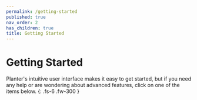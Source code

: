 ```yaml
---
permalink: /getting-started
published: true
nav_order: 2
has_children: true
title: Getting Started
---
```


# Getting Started
Planter's intuitive user interface makes it easy to get started, but if you need any help or are wondering about advanced features, click on one of the items below.
{: .fs-6 .fw-300 }